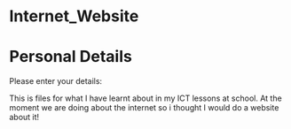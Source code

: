 Internet_Website
================
<html>
<body>
    <h1>Personal Details</h1>
    <p>Please enter your details:</p>
  
</body>
</html>
This is files for what I have learnt about in my ICT lessons at school. At the moment we are doing about the internet so i thought I would do a website about it!
